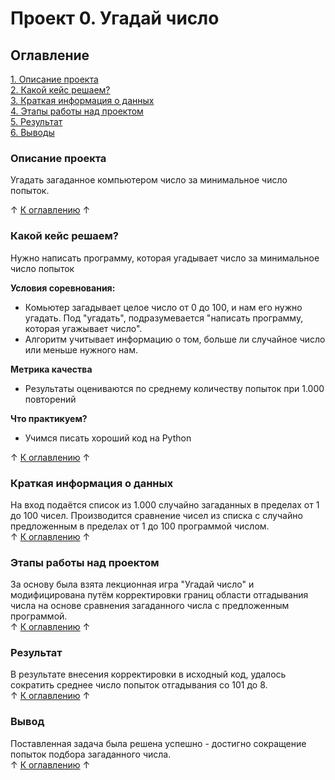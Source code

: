 # Проект 0. Угадай число

## Оглавление 
[1. Описание проекта](https://github.com/rafferti95/st_data_science/tree/master/Project%200#описание-проекта)\
[2. Какой кейс решаем?](https://github.com/rafferti95/st_data_science/tree/master/Project%200#какой-кейс-решаем)\
[3. Краткая информация о данных](https://github.com/rafferti95/st_data_science/tree/master/Project%200#краткая-информация-о-данных)\
[4. Этапы работы над проектом](https://github.com/rafferti95/st_data_science/tree/master/Project%200#этапы-работы-над-проектом)\
[5. Результат](https://github.com/rafferti95/st_data_science/tree/master/Project%200#результат)\
[6. Выводы](https://github.com/rafferti95/st_data_science/tree/master/Project%200#вывод)

### Описание проекта
Угадать загаданное компьютером число за минимальное число попыток.

↑ [К оглавлению](https://github.com/rafferti95/st_data_science/tree/master/Project%200#оглавление) ↑


### Какой кейс решаем?
Нужно написать программу, которая угадывает число за минимальное число попыток

**Условия соревнования:**
- Комьютер загадывает целое число от 0 до 100, и нам его нужно угадать. Под "угадать", подразумевается "написать программу, которая угажывает число".
- Алгоритм учитывает информацию о том, больше ли случайное число или меньше нужного нам.

**Метрика качества**
- Результаты оцениваются по среднему количеству попыток при 1.000 повторений

**Что практикуем?**
- Учимся писать хороший код на Python

↑ [К оглавлению](https://github.com/rafferti95/st_data_science/tree/master/Project%200#оглавление) ↑


### Краткая информация о данных
На вход подаётся список из 1.000 случайно загаданных в пределах от 1 до 100 чисел. Производится сравнение чисел из списка с случайно предложенным в пределах от 1 до 100 программой числом.\
↑ [К оглавлению](https://github.com/rafferti95/st_data_science/tree/master/Project%200#оглавление) ↑


### Этапы работы над проектом
За основу была взята лекционная игра "Угадай число" и модифицирована путём корректировки границ области отгадывания числа на основе сравнения загаданного числа с предложенным программой.\
↑ [К оглавлению](https://github.com/rafferti95/st_data_science/tree/master/Project%200#оглавление) ↑


### Результат
В рeзультате внесения корректировки в исходный код, удалось сократить среднее число попыток отгадывания со 101 до 8.\
↑ [К оглавлению](https://github.com/rafferti95/st_data_science/tree/master/Project%200#оглавление) ↑


### Вывод
Поставленная задача была решена успешно - достигно сокращение попыток подбора загаданного числа. \
↑ [К оглавлению](https://github.com/rafferti95/st_data_science/tree/master/Project%200#оглавление) ↑